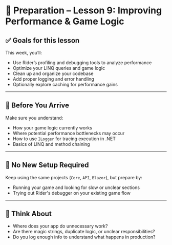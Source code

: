 # 🧰 Preparation – Lesson 9: Improving Performance & Game Logic

## ✅ Goals for this lesson

This week, you’ll:

- Use Rider’s profiling and debugging tools to analyze performance  
- Optimize your LINQ queries and game logic  
- Clean up and organize your codebase  
- Add proper logging and error handling  
- Optionally explore caching for performance gains  

---

## 🧠 Before You Arrive

Make sure you understand:

- How your game logic currently works  
- Where potential performance bottlenecks may occur  
- How to use `ILogger` for tracing execution in .NET  
- Basics of LINQ and method chaining  

---

## 🔧 No New Setup Required

Keep using the same projects (`Core`, `API`, `Blazor`), but prepare by:

- Running your game and looking for slow or unclear sections  
- Trying out Rider's debugger on your existing game flow  

---

## 💬 Think About

- Where does your app do unnecessary work?  
- Are there magic strings, duplicate logic, or unclear responsibilities?  
- Do you log enough info to understand what happens in production?

